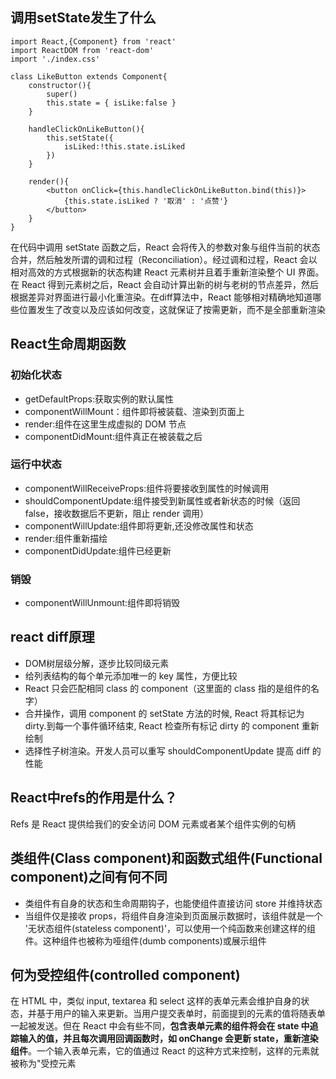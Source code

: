 ## 调用setState发生了什么
````
import React,{Component} from 'react'
import ReactDOM from 'react-dom'
import './index.css'

class LikeButton extends Component{
    constructor(){
        super()
        this.state = { isLike:false }
    }

    handleClickOnLikeButton(){
        this.setState({
            isLiked:!this.state.isLiked
        })
    }

    render(){
        <button onClick={this.handleClickOnLikeButton.bind(this)}>
            {this.state.isLiked ? '取消' : '点赞'} 
        </button>
    }
}
````
在代码中调用 setState 函数之后，React 会将传入的参数对象与组件当前的状态合并，然后触发所谓的调和过程（Reconciliation）。经过调和过程，React 会以相对高效的方式根据新的状态构建 React 元素树并且着手重新渲染整个 UI 界面。在 React 得到元素树之后，React 会自动计算出新的树与老树的节点差异，然后根据差异对界面进行最小化重渲染。在diff算法中，React 能够相对精确地知道哪些位置发生了改变以及应该如何改变，这就保证了按需更新，而不是全部重新渲染
## React生命周期函数
### 初始化状态
* getDefaultProps:获取实例的默认属性
* componentWillMount：组件即将被装载、渲染到页面上
* render:组件在这里生成虚拟的 DOM 节点
* componentDidMount:组件真正在被装载之后
### 运行中状态
* componentWillReceiveProps:组件将要接收到属性的时候调用
* shouldComponentUpdate:组件接受到新属性或者新状态的时候（返回 false，接收数据后不更新，阻止 render 调用）
* componentWillUpdate:组件即将更新,还没修改属性和状态
* render:组件重新描绘
* componentDidUpdate:组件已经更新
### 销毁
* componentWillUnmount:组件即将销毁
## react diff原理
* DOM树层级分解，逐步比较同级元素
* 给列表结构的每个单元添加唯一的 key 属性，方便比较
* React 只会匹配相同 class 的 component（这里面的 class 指的是组件的名字）
* 合并操作，调用 component 的 setState 方法的时候, React 将其标记为 dirty.到每一个事件循环结束, React 检查所有标记 dirty 的 component 重新绘制
* 选择性子树渲染。开发人员可以重写 shouldComponentUpdate 提高 diff 的性能
## React中refs的作用是什么？
Refs 是 React 提供给我们的安全访问 DOM 元素或者某个组件实例的句柄
## 类组件(Class component)和函数式组件(Functional component)之间有何不同
* 类组件有自身的状态和生命周期钩子，也能使组件直接访问 store 并维持状态
* 当组件仅是接收 props，将组件自身渲染到页面展示数据时，该组件就是一个 '无状态组件(stateless component)'，可以使用一个纯函数来创建这样的组件。这种组件也被称为哑组件(dumb components)或展示组件
## 何为受控组件(controlled component)
在 HTML 中，类似 input, textarea 和 select 这样的表单元素会维护自身的状态，并基于用户的输入来更新。当用户提交表单时，前面提到的元素的值将随表单一起被发送。但在 React 中会有些不同，**包含表单元素的组件将会在 state 中追踪输入的值，并且每次调用回调函数时，如 onChange 会更新 state，重新渲染组件**。一个输入表单元素，它的值通过 React 的这种方式来控制，这样的元素就被称为"受控元素
